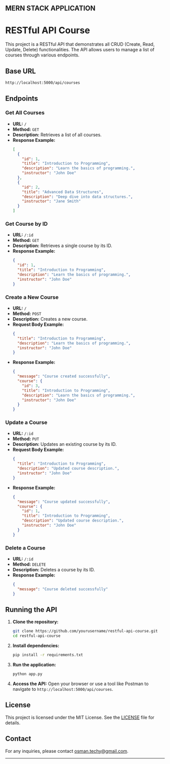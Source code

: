## MERN STACK APPLICATION

# RESTful API Course

This project is a RESTful API that demonstrates all CRUD (Create, Read, Update, Delete) functionalities. The API allows users to manage a list of courses through various endpoints.

## Base URL

```
http://localhost:5000/api/courses
```

## Endpoints

### Get All Courses

- **URL:** `/`
- **Method:** `GET`
- **Description:** Retrieves a list of all courses.
- **Response Example:**
  ```json
  [
    {
      "id": 1,
      "title": "Introduction to Programming",
      "description": "Learn the basics of programming.",
      "instructor": "John Doe"
    },
    {
      "id": 2,
      "title": "Advanced Data Structures",
      "description": "Deep dive into data structures.",
      "instructor": "Jane Smith"
    }
  ]
  ```

### Get Course by ID

- **URL:** `/:id`
- **Method:** `GET`
- **Description:** Retrieves a single course by its ID.
- **Response Example:**
  ```json
  {
    "id": 1,
    "title": "Introduction to Programming",
    "description": "Learn the basics of programming.",
    "instructor": "John Doe"
  }
  ```

### Create a New Course

- **URL:** `/`
- **Method:** `POST`
- **Description:** Creates a new course.
- **Request Body Example:**
  ```json
  {
    "title": "Introduction to Programming",
    "description": "Learn the basics of programming.",
    "instructor": "John Doe"
  }
  ```
- **Response Example:**
  ```json
  {
    "message": "Course created successfully",
    "course": {
      "id": 3,
      "title": "Introduction to Programming",
      "description": "Learn the basics of programming.",
      "instructor": "John Doe"
    }
  }
  ```

### Update a Course

- **URL:** `/:id`
- **Method:** `PUT`
- **Description:** Updates an existing course by its ID.
- **Request Body Example:**
  ```json
  {
    "title": "Introduction to Programming",
    "description": "Updated course description.",
    "instructor": "John Doe"
  }
  ```
- **Response Example:**
  ```json
  {
    "message": "Course updated successfully",
    "course": {
      "id": 1,
      "title": "Introduction to Programming",
      "description": "Updated course description.",
      "instructor": "John Doe"
    }
  }
  ```

### Delete a Course

- **URL:** `/:id`
- **Method:** `DELETE`
- **Description:** Deletes a course by its ID.
- **Response Example:**
  ```json
  {
    "message": "Course deleted successfully"
  }
  ```

## Running the API

1. **Clone the repository:**
   ```sh
   git clone https://github.com/yourusername/restful-api-course.git
   cd restful-api-course
   ```

2. **Install dependencies:**
   ```sh
   pip install -r requirements.txt
   ```

3. **Run the application:**
   ```sh
   python app.py
   ```

4. **Access the API:**
   Open your browser or use a tool like Postman to navigate to `http://localhost:5000/api/courses`.

## License

This project is licensed under the MIT License. See the [LICENSE](LICENSE) file for details.

## Contact

For any inquiries, please contact [osman.techy@gmail.com](mailto:osman.techy@gmail.com).

---

 